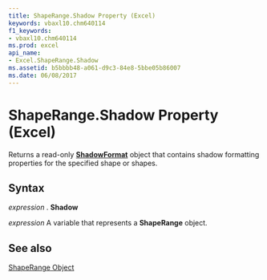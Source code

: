 ```yaml
---
title: ShapeRange.Shadow Property (Excel)
keywords: vbaxl10.chm640114
f1_keywords:
- vbaxl10.chm640114
ms.prod: excel
api_name:
- Excel.ShapeRange.Shadow
ms.assetid: b5bbbb48-a061-d9c3-84e8-5bbe05b86007
ms.date: 06/08/2017
---
```



# ShapeRange.Shadow Property (Excel)

Returns a read-only  **[ShadowFormat](Excel.ShadowFormat.md)** object that contains shadow formatting properties for the specified shape or shapes.


## Syntax

 _expression_ . **Shadow**

 _expression_ A variable that represents a **ShapeRange** object.


## See also


[ShapeRange Object](Excel.ShapeRange.md)

